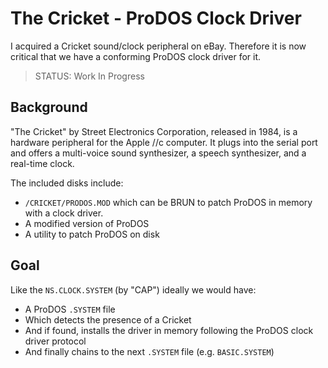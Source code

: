 # The Cricket - ProDOS Clock Driver

I acquired a Cricket sound/clock peripheral on eBay. Therefore it is now critical that we have a conforming ProDOS clock driver for it.

> STATUS: Work In Progress

## Background

"The Cricket" by Street Electronics Corporation, released in 1984, is a hardware peripheral for the Apple //c computer. It plugs into the serial port and offers a multi-voice sound synthesizer, a speech synthesizer, and a real-time clock.

The included disks include:
* `/CRICKET/PRODOS.MOD` which can be BRUN to patch ProDOS in memory with a clock driver.
* A modified version of ProDOS
* A utility to patch ProDOS on disk

## Goal

Like the `NS.CLOCK.SYSTEM` (by "CAP") ideally we would have:

* A ProDOS `.SYSTEM` file
* Which detects the presence of a Cricket
* And if found, installs the driver in memory following the ProDOS clock driver protocol
* And finally chains to the next `.SYSTEM` file (e.g. `BASIC.SYSTEM`)
